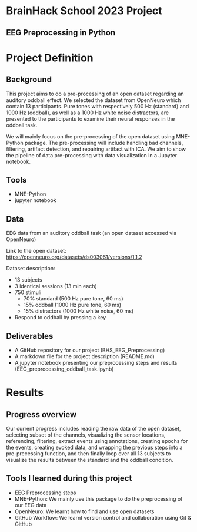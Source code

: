 # BrainHack School 2023 Project 
## EEG Preprocessing in Python

# Project Definition
## Background
This project aims to do a pre-processing of an open dataset regarding an auditory oddball effect. We selected the dataset from OpenNeuro which contain 13 participants. Pure tones with respectively 500 Hz (standard) and 1000 Hz (oddball), as well as a 1000 Hz white noise distractors, are presented to the participants to examine their neural responses in the oddball task.

We will mainly focus on the pre-processing of the open dataset using MNE-Python package. The pre-processing will include handling bad channels, filtering, artifact detection, and repairing artifact with ICA. We aim to show the pipeline of data pre-processing with data visualization in a Jupyter notebook.

## Tools
- MNE-Python
- jupyter notebook

## Data
EEG data from an auditory oddball task (an open dataset accessed via OpenNeuro)

Link to the open dataset: https://openneuro.org/datasets/ds003061/versions/1.1.2

Dataset description:
- 13 subjects
- 3 identical sessions (13 min each)
- 750 stimuli
    - 70% standard (500 Hz pure tone, 60 ms)
    - 15% oddball (1000 Hz pure tone, 60 ms)
    - 15% distractors (1000 Hz white noise, 60 ms)
- Respond to oddball by pressing a key

## Deliverables
- A GitHub repository for our project (BHS_EEG_Preprocessing)
- A markdown file for the project description (README.md)
- A jupyter notebook presenting our preprocessing steps and results (EEG_preprocessing_oddball_task.ipynb)

# Results
## Progress overview
Our current progress includes reading the raw data of the open dataset, selecting subset of the channels, visualizing the sensor locations, referencing, filtering, extract events using annotations, creating epochs for the events, creating evoked data, and wrapping the previous steps into a pre-precessing function, and then finally loop over all 13 subjects to visualize the results between the standard and the oddball condition.

## Tools I learned during this project
- EEG Preprocessing steps
- MNE-Python: We mainly use this package to do the preprocessing of our EEG data
- OpenNeuro: We learnt how to find and use open datasets
- GitHub Workflow: We learnt version control and collaboration using Git & GitHub


